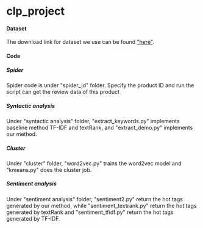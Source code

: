 # clp_project

#### Dataset
The download link for dataset we use can be found ["here"](https://github.com/chuncaohenli/clp_project/blob/master/jd_review/url_data.txt).
#### Code
##### Spider
Spider code is under "spider_jd" folder. Specify the product ID and run the script can get the review data of this product
##### Syntactic analysis
Under "syntactic analysis" folder, "extract_keywords.py" implements baseline method TF-IDF and textRank, and "extract_demo.py" implements our method.
##### Cluster
Under "cluster" folder, "word2vec.py" trains the word2vec model and "kmeans.py" does the cluster job.
##### Sentiment analysis
Under "sentiment analysis" folder, "sentiment2.py" return the hot tags generated by our method, while "sentiment_textrank.py" return the hot tags generated by textRank and "sentiment_tfidf.py" return the hot tags generated by TF-IDF.
